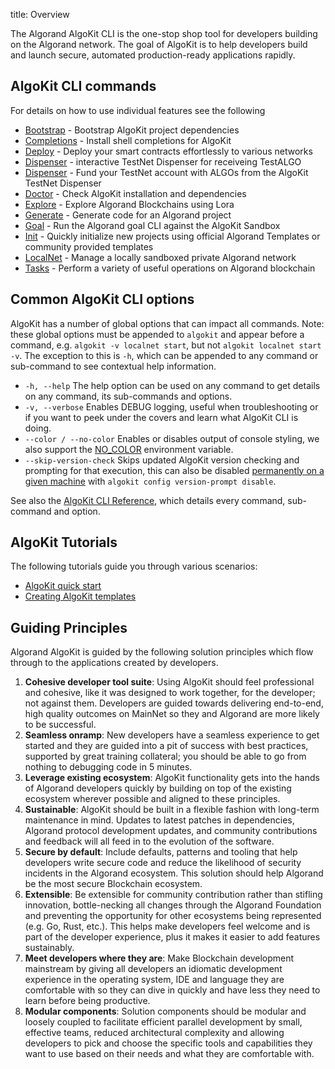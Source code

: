 title: Overview

The Algorand AlgoKit CLI is the one-stop shop tool for developers building on the Algorand network. The goal of AlgoKit is to help developers build and launch secure, automated production-ready applications rapidly.

## AlgoKit CLI commands

For details on how to use individual features see the following

- [Bootstrap](./features/bootstrap.md) - Bootstrap AlgoKit project dependencies
- [Completions](./features/completions.md) - Install shell completions for AlgoKit
- [Deploy](./features/deploy.md) - Deploy your smart contracts effortlessly to various networks
- [Dispenser](./features/dispenser.md) - interactive TestNet Dispenser for receiveing TestALGO
- [Dispenser](./features/dispenser.md) - Fund your TestNet account with ALGOs from the AlgoKit TestNet Dispenser
- [Doctor](./features/doctor.md) - Check AlgoKit installation and dependencies
- [Explore](./features/explore.md) - Explore Algorand Blockchains using Lora
- [Generate](./features/generate.md) - Generate code for an Algorand project
- [Goal](./features/goal.md) - Run the Algorand goal CLI against the AlgoKit Sandbox
- [Init](./features/init.md) - Quickly initialize new projects using official Algorand Templates or community provided templates
- [LocalNet](./features/localnet.md) - Manage a locally sandboxed private Algorand network
- [Tasks](./features/tasks.md) - Perform a variety of useful operations on Algorand blockchain

## Common AlgoKit CLI options

AlgoKit has a number of global options that can impact all commands. Note: these global options must be appended to `algokit` and appear before a command, e.g. `algokit -v localnet start`, but not `algokit localnet start -v`. The exception to this is `-h`, which can be appended to any command or sub-command to see contextual help information.

- `-h, --help` The help option can be used on any command to get details on any command, its sub-commands and options.
- `-v, --verbose` Enables DEBUG logging, useful when troubleshooting or if you want to peek under the covers and learn what AlgoKit CLI is doing.
- `--color / --no-color` Enables or disables output of console styling, we also support the [NO_COLOR](https://no-color.org) environment variable.
- `--skip-version-check` Skips updated AlgoKit version checking and prompting for that execution, this can also be disabled [permanently on a given machine](./cli-reference.md#version-prompt) with `algokit config version-prompt disable`.

See also the [AlgoKit CLI Reference](./cli-reference.md), which details every command, sub-command and option.

## AlgoKit Tutorials

The following tutorials guide you through various scenarios:

- [AlgoKit quick start](./tutorials/intro.md)
- [Creating AlgoKit templates](./tutorials/algokit-template.md)

## Guiding Principles

Algorand AlgoKit is guided by the following solution principles which flow through to the applications created by developers.

1. **Cohesive developer tool suite**: Using AlgoKit should feel professional and cohesive, like it was designed to work together, for the developer; not against them. Developers are guided towards delivering end-to-end, high quality outcomes on MainNet so they and Algorand are more likely to be successful.
2. **Seamless onramp**: New developers have a seamless experience to get started and they are guided into a pit of success with best practices, supported by great training collateral; you should be able to go from nothing to debugging code in 5 minutes.
3. **Leverage existing ecosystem**: AlgoKit functionality gets into the hands of Algorand developers quickly by building on top of the existing ecosystem wherever possible and aligned to these principles.
4. **Sustainable**: AlgoKit should be built in a flexible fashion with long-term maintenance in mind. Updates to latest patches in dependencies, Algorand protocol development updates, and community contributions and feedback will all feed in to the evolution of the software.
5. **Secure by default**: Include defaults, patterns and tooling that help developers write secure code and reduce the likelihood of security incidents in the Algorand ecosystem. This solution should help Algorand be the most secure Blockchain ecosystem.
6. **Extensible**: Be extensible for community contribution rather than stifling innovation, bottle-necking all changes through the Algorand Foundation and preventing the opportunity for other ecosystems being represented (e.g. Go, Rust, etc.). This helps make developers feel welcome and is part of the developer experience, plus it makes it easier to add features sustainably.
7. **Meet developers where they are**: Make Blockchain development mainstream by giving all developers an idiomatic development experience in the operating system, IDE and language they are comfortable with so they can dive in quickly and have less they need to learn before being productive.
8. **Modular components**: Solution components should be modular and loosely coupled to facilitate efficient parallel development by small, effective teams, reduced architectural complexity and allowing developers to pick and choose the specific tools and capabilities they want to use based on their needs and what they are comfortable with.
